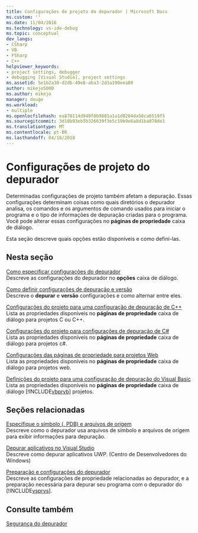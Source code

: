 ```yaml
---
title: Configurações de projeto do depurador | Microsoft Docs
ms.custom: ''
ms.date: 11/04/2016
ms.technology: vs-ide-debug
ms.topic: conceptual
dev_langs:
- CSharp
- VB
- FSharp
- C++
helpviewer_keywords:
- project settings, debugger
- debugging [Visual Studio], project settings
ms.assetid: 5e1b2a30-d2db-49e8-aba3-2d3a190eea80
author: mikejo5000
ms.author: mikejo
manager: douge
ms.workload:
- multiple
ms.openlocfilehash: ea878114d940f8b9881a1a1d0204da58ca6519f5
ms.sourcegitcommit: 3d10b93eb5b326639f3e5c19b9e6a8d1ba078de1
ms.translationtype: MT
ms.contentlocale: pt-BR
ms.lasthandoff: 04/18/2018
---
```

# <a name="debugger-project-settings"></a>Configurações de projeto do depurador
Determinadas configurações de projeto também afetam a depuração. Essas configurações determinam coisas como quais diretórios o depurador analisa, os comandos e os argumentos de comando usados para iniciar o programa e o tipo de informações de depuração criadas para o programa. Você pode alterar essas configurações no **páginas de propriedade** caixa de diálogo.  
  
 Esta seção descreve quais opções estão disponíveis e como defini-las.  
  
## <a name="in-this-section"></a>Nesta seção  
 [Como especificar configurações do depurador](../debugger/how-to-specify-debugger-settings.md)  
 Descreve as configurações do depurador no **opções** caixa de diálogo.  
  
 [Como definir configurações de depuração e versão](../debugger/how-to-set-debug-and-release-configurations.md)  
 Descreve o **depurar** e **versão** configurações e como alternar entre eles.  
  
 [Configurações do projeto para uma configuração de depuração de C++](../debugger/project-settings-for-a-cpp-debug-configuration.md)  
 Lista as propriedades disponíveis no **páginas de propriedade** caixa de diálogo para projetos C ou C++.  
  
 [Configurações do projeto para configurações de depuração de C#](../debugger/project-settings-for-csharp-debug-configurations.md)  
 Lista as propriedades disponíveis no **páginas de propriedade** caixa de diálogo para projetos c#.  
  
 [Configurações das páginas de propriedade para projetos Web](../debugger/property-pages-settings-for-web-projects.md)  
 Lista as propriedades disponíveis no **páginas de propriedade** caixa de diálogo para projetos web.  
  
 [Definições do projeto para uma configuração de depuração do Visual Basic](../debugger/project-settings-for-a-visual-basic-debug-configuration.md)  
 Lista as propriedades disponíveis no **páginas de propriedade** caixa de diálogo [!INCLUDE[vbprvb](../code-quality/includes/vbprvb_md.md)] projetos.  
  
## <a name="related-sections"></a>Seções relacionadas  
 [Especifique o símbolo (. PDB) e arquivos de origem](../debugger/specify-symbol-dot-pdb-and-source-files-in-the-visual-studio-debugger.md)  
 Descreve como o depurador usa arquivos de símbolo e arquivos de origem para exibir informações para depuração.  
  
 [Depurar aplicativos no Visual Studio](../debugger/debug-store-apps-in-visual-studio.md)  
 Descreve como depurar aplicativos UWP. (Centro de Desenvolvedores do Windows)  
  
 [Preparação e configurações do depurador](../debugger/debugger-settings-and-preparation.md)  
 Descreve as configurações de propriedade relacionadas ao depurador, e a preparação necessária para depurar seu programa com o depurador do [!INCLUDE[vsprvs](../code-quality/includes/vsprvs_md.md)].  
  
## <a name="see-also"></a>Consulte também  
 [Segurança do depurador](../debugger/debugger-security.md)